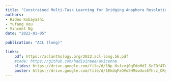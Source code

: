 ```yaml
---
title: "Constrained Multi-Task Learning for Bridging Anaphora Resolution"
authors:
- Hideo Kobayashi
- Yufang Hou
- Vincent Ng
date: "2022-01-05"

publication: "ACL (long)"

links:
    pdf: https://aclanthology.org/2022.acl-long.56.pdf
    #code: https://github.com/hadisinaee/avicenna
    slides: https://drive.google.com/file/d/1Np_Hsfzvj0qFdoMdI_SnZOf4Tc3f9XaP/view?usp=sharing
    poster: https://drive.google.com/file/d/1EkdqFxOVo5HMswUus6Yhcz_ORysRlH1A/view?usp=sharing
---
```


